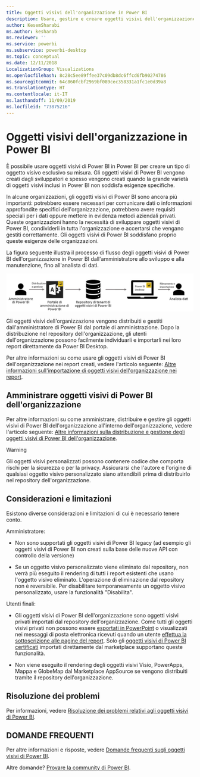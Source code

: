```yaml
---
title: Oggetti visivi dell'organizzazione in Power BI
description: Usare, gestire e creare oggetti visivi dell'organizzazione in Power BI
author: KesemSharabi
ms.author: kesharab
ms.reviewer: ''
ms.service: powerbi
ms.subservice: powerbi-desktop
ms.topic: conceptual
ms.date: 12/11/2018
LocalizationGroup: Visualizations
ms.openlocfilehash: 8c28c5ee89ffee37c09db8dc6ffcd6fb90274786
ms.sourcegitcommit: 64c860fcbf2969bf089cec358331a1fc1e0d39a8
ms.translationtype: HT
ms.contentlocale: it-IT
ms.lasthandoff: 11/09/2019
ms.locfileid: "73875216"
---
```

# <a name="organizational-visuals-in-power-bi"></a>Oggetti visivi dell'organizzazione in Power BI

È possibile usare oggetti visivi di Power BI in Power BI per creare un tipo di oggetto visivo esclusivo su misura. Gli oggetti visivi di Power BI vengono creati dagli sviluppatori e spesso vengono creati quando la grande varietà di oggetti visivi inclusi in Power BI non soddisfa esigenze specifiche.

In alcune organizzazioni, gli oggetti visivi di Power BI sono ancora più importanti: potrebbero essere necessari per comunicare dati o informazioni approfondite specifici dell'organizzazione, potrebbero avere requisiti speciali per i dati oppure mettere in evidenza metodi aziendali privati. Queste organizzazioni hanno la necessità di sviluppare oggetti visivi di Power BI, condividerli in tutta l'organizzazione e accertarsi che vengano gestiti correttamente. Gli oggetti visivi di Power BI soddisfano proprio queste esigenze delle organizzazioni.

La figura seguente illustra il processo di flusso degli oggetti visivi di Power BI dell'organizzazione in Power BI dall'amministratore allo sviluppo e alla manutenzione, fino all'analista di dati.

![Immagine di oggetto visivo personalizzato](media/power-bi-custom-visuals-organizational/custom-visual-org-01.jpg)

Gli oggetti visivi dell'organizzazione vengono distribuiti e gestiti dall'amministratore di Power BI dal portale di amministrazione. Dopo la distribuzione nel repository dell'organizzazione, gli utenti dell'organizzazione possono facilmente individuarli e importarli nei loro report direttamente da Power BI Desktop.

Per altre informazioni su come usare gli oggetti visivi di Power BI dell'organizzazione nei report creati, vedere l'articolo seguente: [Altre informazioni sull'importazione di oggetti visivi dell'organizzazione nei report](power-bi-custom-visuals.md).

## <a name="administer-organizational-power-bi-visuals"></a>Amministrare oggetti visivi di Power BI dell'organizzazione

Per altre informazioni su come amministrare, distribuire e gestire gli oggetti visivi di Power BI dell'organizzazione all'interno dell'organizzazione, vedere l'articolo seguente: [Altre informazioni sulla distribuzione e gestione degli oggetti visivi di Power BI dell'organizzazione](https://go.microsoft.com/fwlink/?linkid=866790).

> [!WARNING]
> Gli oggetti visivi personalizzati possono contenere codice che comporta rischi per la sicurezza o per la privacy. Assicurarsi che l'autore e l'origine di qualsiasi oggetto visivo personalizzato siano attendibili prima di distribuirlo nel repository dell'organizzazione.

## <a name="considerations-and-limitations"></a>Considerazioni e limitazioni

Esistono diverse considerazioni e limitazioni di cui è necessario tenere conto.

Amministratore:

* Non sono supportati gli oggetti visivi di Power BI legacy (ad esempio gli oggetti visivi di Power BI non creati sulla base delle nuove API con controllo della versione)

* Se un oggetto visivo personalizzato viene eliminato dal repository, non verrà più eseguito il rendering di tutti i report esistenti che usano l'oggetto visivo eliminato. L'operazione di eliminazione dal repository non è reversibile. Per disabilitare temporaneamente un oggetto visivo personalizzato, usare la funzionalità "Disabilita".

Utenti finali:

* Gli oggetti visivi di Power BI dell'organizzazione sono oggetti visivi privati importati dal repository dell'organizzazione. Come tutti gli oggetti visivi privati non possono essere [esportati in PowerPoint](https://docs.microsoft.com/power-bi/consumer/end-user-powerpoint) o visualizzati nei messaggi di posta elettronica ricevuti quando un utente [effettua la sottoscrizione alle pagine del report](https://docs.microsoft.com/power-bi/consumer/end-user-subscribe). Solo gli [oggetti visivi di Power BI certificati](https://docs.microsoft.com/power-bi/power-bi-custom-visuals-certified) importati direttamente dal marketplace supportano queste funzionalità.

* Non viene eseguito il rendering degli oggetti visivi Visio, PowerApps, Mappa e GlobeMap dal Marketplace AppSource se vengono distribuiti tramite il repository dell'organizzazione.

## <a name="troubleshoot"></a>Risoluzione dei problemi

Per informazioni, vedere [Risoluzione dei problemi relativi agli oggetti visivi di Power BI](power-bi-custom-visuals-troubleshoot.md).

## <a name="faq"></a>DOMANDE FREQUENTI

Per altre informazioni e risposte, vedere [Domande frequenti sugli oggetti visivi di Power BI](power-bi-custom-visuals-faq.md#organizational-visuals).

Altre domande? [Provare la community di Power BI](https://community.powerbi.com/).
